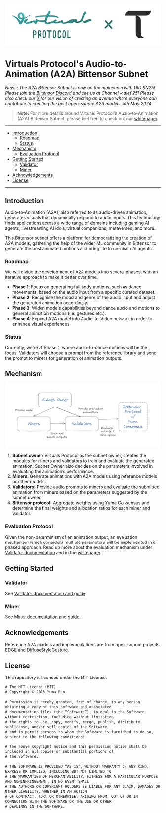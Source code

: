 <div align="center">
<img src="docs/images/banner-virtualxtao.png" alt="qdax_logo"></img>
</div>


# Virtuals Protocol's Audio-to-Animation (A2A) Bittensor Subnet

*News: The A2A Bittensor Subnet is now on the mainchain with UID SN25! Please join the [Bittensor Discord](https://discord.gg/RXST8svz) and see us at Channel א·alef·25! Please also check our [X](https://twitter.com/virtuals_io/status/1785345062311960843) for our vision of creating an avenue where everyone can contribute to creating the best open-source A2A models.  5th May 2024*

> **Note:** For more details around Virtuals Protocol's Audio-to-Animation (A2A) Bittensor Subnet, please feel free to check out our [whitepaper](https://whitepaper.virtuals.io/audio-to-animation-bittensor-subnet).

---
- [Introduction](#introduction)
  - [Roadmap](#roadmap)
  - [Status](#status)
- [Mechanism](#mechanism)
  - [Evaluation Protocol](#evaluation-protocol)  
- [Getting Started](#getting-started)
  - [Validator](#validator)
  - [Miner](#miner)
- [Acknowledgements](#acknowledgements)
- [License](#license)
---

## Introduction
Audio-to-Animation (A2A), also referred to as audio-driven animation, generates visuals that dynamically respond to audio inputs. This technology finds applications across a wide range of domains including gaming AI agents, livestreaming AI idols, virtual companions, metaverses, and more.

This Bittensor subnet offers a platform for democratizing the creation of A2A models, gathering the help of the wider ML community in Bittensor to generate the best animated motions and bring life to on-chain AI agents.

### Roadmap
We will divide the development of A2A models into several phases, with an iterative approach to make it better over time.

- **Phase 1**: Focus on generating full body motions, such as dance movements, based on the audio input from a specific curated dataset.
- **Phase 2**: Recognise the mood and genre of the audio input and adjust the generated animation accordingly.
- **Phase 3**: Widen models capabilities beyond dance audio and motions to general animation motions (i.e. gestures etc.).
- **Phase 4**: Expand A2A model into Audio-to-Video network in order to enhance visual experiences.

### Status
Currently, we're at Phase 1, where audio-to-dance motions will be the focus. Validators will choose a prompt from the reference library and send the prompt to miners for generation of animation outputs.

## Mechanism
![mechanism](docs/images/a2a-mechanism.png)
1. **Subnet owner:** Virtuals Protocol as the subnet owner, creates the modules for miners and validators to train and evaluate the generated animation. Subnet Owner also decides on the parameters involved in evaluating the animation’s performance. 
2. **Miners:** Generate animations with A2A models using reference models or other models.
3. **Validators:** Provide audio prompts to miners and evaluate the submitted animation from miners based on the parameters suggested by the subnet owner. 
4. **Bittensor protocol:** Aggregate weights using Yuma Consensus and determine the final weights and allocation ratios for each miner and validator.

### Evaluation Protocol
Given the non-determinism of an animation output, an evaluation mechanism which considers multiple parameters will be implemented in a phased approach. Read up more about the evaluation mechanism under [Validator documentation](./docs/validator.md) and in the [whitepaper](https://whitepaper.virtuals.io/audio-to-animation-bittensor-subnet). 

## Getting Started

### Validator
See [Validator documentation and guide](./docs/validator.md).

### Miner
See [Miner documentation and guide](./docs/miner.md).

## Acknowledgements
Reference A2A models and implementations are from open-source projects [EDGE](https://github.com/Stanford-TML/EDGE/tree/main) and [DiffuseStyleGesture](https://github.com/YoungSeng/DiffuseStyleGesture).

## License
This repository is licensed under the MIT License.
```text
# The MIT License (MIT)
# Copyright © 2023 Yuma Rao

# Permission is hereby granted, free of charge, to any person obtaining a copy of this software and associated
# documentation files (the “Software”), to deal in the Software without restriction, including without limitation
# the rights to use, copy, modify, merge, publish, distribute, sublicense, and/or sell copies of the Software,
# and to permit persons to whom the Software is furnished to do so, subject to the following conditions:

# The above copyright notice and this permission notice shall be included in all copies or substantial portions of
# the Software.

# THE SOFTWARE IS PROVIDED “AS IS”, WITHOUT WARRANTY OF ANY KIND, EXPRESS OR IMPLIED, INCLUDING BUT NOT LIMITED TO
# THE WARRANTIES OF MERCHANTABILITY, FITNESS FOR A PARTICULAR PURPOSE AND NONINFRINGEMENT. IN NO EVENT SHALL
# THE AUTHORS OR COPYRIGHT HOLDERS BE LIABLE FOR ANY CLAIM, DAMAGES OR OTHER LIABILITY, WHETHER IN AN ACTION
# OF CONTRACT, TORT OR OTHERWISE, ARISING FROM, OUT OF OR IN CONNECTION WITH THE SOFTWARE OR THE USE OR OTHER
# DEALINGS IN THE SOFTWARE.
```
